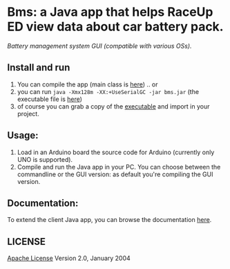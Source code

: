 # Bms: a Java app that helps RaceUp ED view data about car battery pack.
*Battery management system GUI (compatible with various OSs).*


## Install and run
1. You can compile the app (main class is [here]()) .. or
2. you can run ```java -Xmx128m -XX:+UseSerialGC -jar bms.jar``` (the executable file is [here](bms.jar))
3. of course you can grab a copy of the [executable](bms/bms.jar) and import in your project.

## Usage:
1. Load in an Arduino board the source code for Arduino (currently only UNO is supported).
2. Compile and run the Java app in your PC. You can choose between the commandline or the GUI version: as default you're compiling the GUI version.

## Documentation:
To extend the client Java app, you can browse the documentation [here](docs/index.html).

## LICENSE
[Apache License](http://www.apache.org/licenses/LICENSE-2.0) Version 2.0, January 2004
